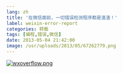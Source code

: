 ```yaml
---
lang: zh
title: '在微信面前，一切错误检测程序都是渣渣！'
label: weixin-error-report
categories: 转载
tags: [编程,错误,微信]
date: 2013-05-04 21:42:00
image: /usr/uploads/2013/05/67262779.png
---
```

<a href="/usr/uploads/2013/05/67262779.png" title="wxoverflow.png"><img src="/usr/uploads/2013/05/67262779.png" alt="wxoverflow.png" /></a>
